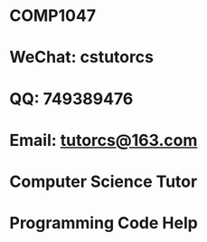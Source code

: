 # COMP1047

# WeChat: cstutorcs

# QQ: 749389476

# Email: tutorcs@163.com

# Computer Science Tutor

# Programming Code Help
